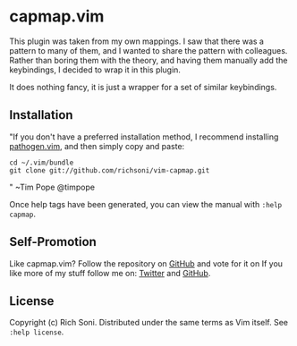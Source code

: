 # capmap.vim

This plugin was taken from my own mappings.  I saw that there was a pattern to many of them, and
I wanted to share the pattern with colleagues.  Rather than boring them with the theory, and having them
manually add the keybindings, I decided to wrap it in this plugin.

It does nothing fancy, it is just a wrapper for a set of similar keybindings.

## Installation

"If you don't have a preferred installation method, I recommend
installing [pathogen.vim](https://github.com/tpope/vim-pathogen), and
then simply copy and paste:

    cd ~/.vim/bundle
    git clone git://github.com/richsoni/vim-capmap.git
" ~Tim Pope @timpope

Once help tags have been generated, you can view the manual with
`:help capmap`.

## Self-Promotion

Like capmap.vim? Follow the repository on
[GitHub](https://github.com/richsoni/vim-capmap) and vote for it on
If you like more of my stuff follow me on:
[Twitter](http://twitter.com/richsoni) and
[GitHub](https://github.com/richsoni).

## License

Copyright (c) Rich Soni.  Distributed under the same terms as Vim itself.
See `:help license`.
